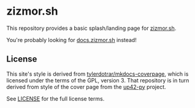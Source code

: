 # zizmor.sh

This repository provides a basic splash/landing page for [zizmor.sh].

You're probably looking for [docs.zizmor.sh] instead!

[zizmor.sh]: https://zizmor.sh
[docs.zizmor.sh]: https://docs.zizmor.sh

## License

This site's style is derived from [tylerdotrar/mkdocs-coverpage], which is licensed
under the terms of the GPL, version 3. That repository is in turn derived
from style of the cover page from the [up42-py] project.

See [LICENSE] for the full license terms.

[tylerdotrar/mkdocs-coverpage]: https://github.com/tylerdotrar/mkdocs-coverpage
[up42-py]: https://sdk.up42.com/
[LICENSE]: ./LICENSE

